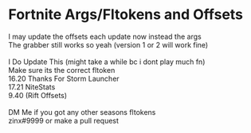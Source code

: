 # Fortnite Args/Fltokens and Offsets

I may update the offsets each update now instead the args
<br>
The grabber still works so yeah (version 1 or 2 will work fine)
<br><br>
I Do Update This (might take a while bc i dont play much fn)
<br>
Make sure its the correct fltoken
<br>
16.20 Thanks For Storm Launcher
<br>
17.21 NiteStats
<br>
9.40 (Rift Offsets)
<br><br>
DM Me if you got any other seasons fltokens
<br>
zinx#9999 or make a pull request
